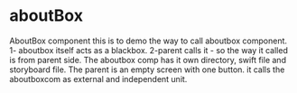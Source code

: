 # aboutBox
AboutBox component
this is to demo the way to call aboutbox component.
1- aboutbox itself acts as a blackbox.
2-parent calls it - so the way it called is from parent side.
The aboutbox comp has it own directory, swift file and storyboard file.
The parent is an empty screen with one button. it calls the aboutboxcom as external and independent unit.
